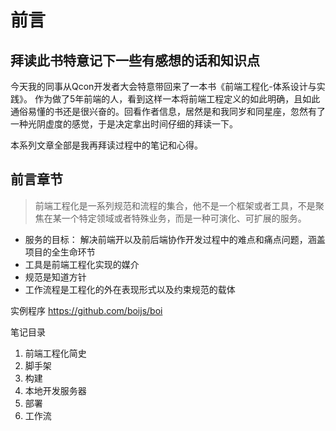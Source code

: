# 前言 

## 拜读此书特意记下一些有感想的话和知识点
今天我的同事从Qcon开发者大会特意带回来了一本书《前端工程化-体系设计与实践》。
作为做了5年前端的人，看到这样一本将前端工程定义的如此明确，且如此通俗易懂的书还是很兴奋的。回看作者信息，居然是和我同岁和同星座，忽然有了一种光阴虚度的感觉，于是决定拿出时间仔细的拜读一下。

本系列文章全部是我再拜读过程中的笔记和心得。

## 前言章节

> 前端工程化是一系列规范和流程的集合，他不是一个框架或者工具，不是聚焦在某一个特定领域或者特殊业务，而是一种可演化、可扩展的服务。
- 服务的目标： 解决前端开以及前后端协作开发过程中的难点和痛点问题，涵盖项目的全生命环节
- 工具是前端工程化实现的媒介
- 规范是知道方针
- 工作流程是工程化的外在表现形式以及约束规范的载体

实例程序 https://github.com/boijs/boi

笔记目录
1. 前端工程化简史
2. 脚手架
3. 构建
4. 本地开发服务器
5. 部署
6. 工作流